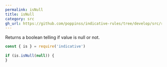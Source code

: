 ```yaml
---
permalink: isNull
title: isNull
category: src
gh_url: https://github.com/poppinss/indicative-rules/tree/develop/src/raw/isNull.ts
---
```


Returns a boolean telling if value is null or not.
 
```js
const { is } = require('indicative')
 
if (is.isNull(null)) {
}
```